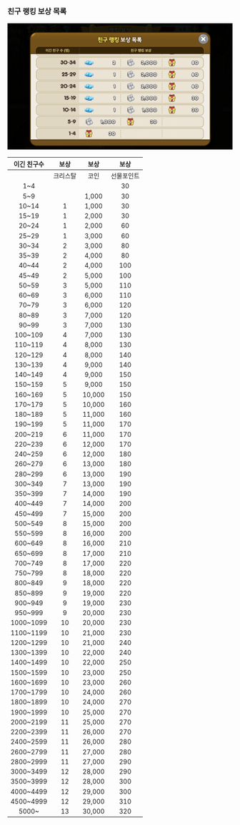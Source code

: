 ### 친구 랭킹 보상 목록

![05_친구랭킹_보상목록.png](https://github.com/seungri0826/finalllll/blob/%EB%9E%AD%ED%82%B9_%EB%9E%AD%ED%82%B9%EB%B3%B4%EC%83%81/2018920031%20%EC%9C%A0%EC%8A%B9%EB%A6%AC/181102%20%EC%97%AD%EA%B8%B0%ED%9A%8D%EC%84%9C/img/05_%EC%B9%9C%EA%B5%AC%EB%9E%AD%ED%82%B9_%20%EB%B3%B4%EC%83%81%EB%AA%A9%EB%A1%9D.png?raw=true)

| 이긴 친구수 |보상 | 보상 |보상 |  
|:---:|:---:|:---:|:---:|
| | 크리스탈 | 코인 | 선물포인트 |
| 1~4 | | | 30 |  
| 5~9 | | 1,000 | 30 |  
| 10~14 | 1 | 1,000 | 30 |  
| 15~19 | 1 | 2,000 | 30 |  
| 20~24 | 1 | 2,000 | 60 |  
| 25~29 | 1 | 3,000 | 60 |  
| 30~34 | 2 | 3,000 | 80 |  
| 35~39 | 2 | 4,000 | 80 |  
| 40~44 | 2 | 4,000 | 100 |  
| 45~49 | 2 | 5,000 | 100 |
| 50~59 | 3 | 5,000 | 110 |
| 60~69 | 3 | 6,000 | 110 |
| 70~79 | 3 | 6,000 | 120 |
| 80~89 | 3 | 7,000 | 120 |
| 90~99 | 3 | 7,000 | 130 |
| 100~109 | 4 | 7,000 | 130 |
| 110~119 | 4 | 8,000 | 130 |
| 120~129 | 4 | 8,000 | 140 |
| 130~139 | 4 | 9,000 | 140 |
| 140~149 | 4 | 9,000 | 150 |
| 150~159 | 5 | 9,000 | 150 |
| 160~169 | 5 | 10,000 | 150 |
| 170~179 | 5 | 10,000 | 160 |
| 180~189 | 5 | 11,000 | 160 |
| 190~199 | 5 | 11,000 | 170 |
| 200~219 | 6 | 11,000 | 170 |
| 220~239 | 6 | 12,000 | 170 |
| 240~259 | 6 | 12,000 | 180 |
| 260~279 | 6 | 13,000 | 180 |
| 280~299 | 6 | 13,000 | 190 |
| 300~349 | 7 | 13,000 | 190 |
| 350~399 | 7 | 14,000 | 190 |
| 400~449 | 7 | 14,000 | 200 |
| 450~499 | 7 | 15,000 | 200 |
| 500~549 | 8 | 15,000 | 200 |
| 550~599 | 8 | 16,000 | 200 |
| 600~649 | 8 | 16,000 | 210 |
| 650~699 | 8 | 17,000 | 210 |
| 700~749 | 8 | 17,000 | 220 |
| 750~799 | 8 | 18,000 | 220 |
| 800~849 | 9 | 18,000 | 220 |
| 850~899 | 9 | 19,000 | 220 |
| 900~949 | 9 | 19,000 | 230 |
| 950~999 | 9 | 20,000 | 230 |
| 1000~1099 | 10 | 20,000 | 230 |
| 1100~1199 | 10 | 21,000 | 230 |
| 1200~1299 | 10 | 21,000 | 240 |
| 1300~1399 | 10 | 22,000 | 240 |
| 1400~1499 | 10 | 22,000 | 250 |
| 1500~1599 | 10 | 23,000 | 250 |
| 1600~1699 | 10 | 23,000 | 260 |
| 1700~1799 | 10 | 24,000 | 260 |
| 1800~1899 | 10 | 24,000 | 270 |
| 1900~1999 | 10 | 25,000 | 270 |
| 2000~2199 | 11 | 25,000 | 270 |
| 2200~2399 | 11 | 26,000 | 270 |
| 2400~2599 | 11 | 26,000 | 280 |
| 2600~2799 | 11 | 27,000 | 280 |
| 2800~2999 | 11 | 27,000 | 290 |
| 3000~3499 | 12 | 28,000 | 290 |
| 3500~3999 | 12 | 28,000 | 300 |
| 4000~4499 | 12 | 29,000 | 300 |
| 4500~4999 | 12 | 29,000 | 310 |
| 5000~ | 13 | 30,000 | 320 |
